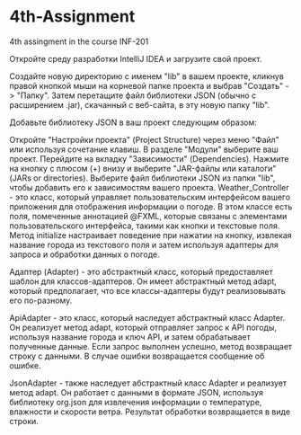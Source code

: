 # 4th-Assignment
4th assingment in the course INF-201

Откройте среду разработки IntelliJ IDEA и загрузите свой проект.

Создайте новую директорию с именем "lib" в вашем проекте, кликнув правой кнопкой мыши на корневой папке проекта и выбрав "Создать" -> "Папку". Затем перетащите файл библиотеки JSON (обычно с расширением .jar), скачанный с веб-сайта, в эту новую папку "lib".

Добавьте библиотеку JSON в ваш проект следующим образом:

Откройте "Настройки проекта" (Project Structure) через меню "Файл" или используя сочетание клавиш.
В разделе "Модули" выберите ваш проект.
Перейдите на вкладку "Зависимости" (Dependencies).
Нажмите на кнопку с плюсом (+) внизу и выберите "JAR-файлы или каталоги" (JARs or directories).
Выберите файл библиотеки JSON из папки "lib", чтобы добавить его к зависимостям вашего проекта.
Weather_Controller - это класс, который управляет пользовательским интерфейсом вашего приложения для отображения информации о погоде. В этом классе есть поля, помеченные аннотацией @FXML, которые связаны с элементами пользовательского интерфейса, такими как кнопки и текстовые поля. Метод initialize настраивает поведение при нажатии на кнопку, извлекая название города из текстового поля и затем используя адаптеры для запроса и обработки данных о погоде.

Адаптер (Adapter) - это абстрактный класс, который предоставляет шаблон для классов-адаптеров. Он имеет абстрактный метод adapt, который предполагает, что все классы-адаптеры будут реализовывать его по-разному.

ApiAdapter - это класс, который наследует абстрактный класс Adapter. Он реализует метод adapt, который отправляет запрос к API погоды, используя название города и ключ API, и затем обрабатывает полученные данные. Если запрос выполнен успешно, метод возвращает строку с данными. В случае ошибки возвращается сообщение об ошибке.

JsonAdapter - также наследует абстрактный класс Adapter и реализует метод adapt. Он работает с данными в формате JSON, используя библиотеку org.json для извлечения информации о температуре, влажности и скорости ветра. Результат обработки возвращается в виде строки.

